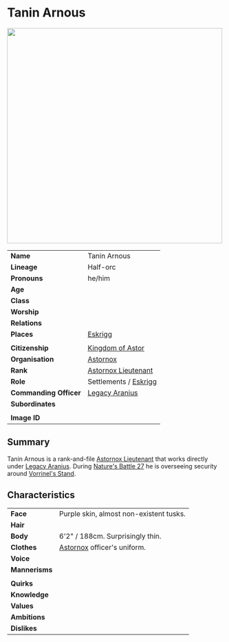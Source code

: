 # Tanin Arnous

<img src="https://raw.githubusercontent.com/jesskelsall/astarus-images/main/characters/portraits/imageid.png" height="500" />

|||
| --- | --- |
| **Name** | Tanin Arnous | character.3
| **Lineage** | Half-orc |
| **Pronouns** | he/him |
| **Age** | |
| **Class** | |
| **Worship** | |
| **Relations** | |
| **Places** | [Eskrigg](../places/cities/eskrigg.md) |
|||
| **Citizenship** | [Kingdom of Astor](../civilisations/kingdom-of-astor/kingdom-of-astor.md) |
| **Organisation** | [Astornox](../organisations/astornox/astornox.md) |
| **Rank** | [Astornox Lieutenant](../organisations/astornox/ranks/astornox-lieutenant.md) |
| **Role** | Settlements / [Eskrigg](../places/cities/eskrigg.md) |
| **Commanding Officer** | [Legacy Aranius](legacy-aranius.md) |
| **Subordinates** | |
|||
| **Image ID** | |

## Summary

Tanin Arnous is a rank-and-file [Astornox Lieutenant](../organisations/astornox/ranks/astornox-lieutenant.md) that works directly under [Legacy Aranius](legacy-aranius.md). During [Nature's Battle 27](../storylines/ended/natures-battle-27.md) he is overseeing security around [Vorrinel's Stand](../places/buildings/vorrinels-stand.md).

## Characteristics

| | |
| --- | --- |
| **Face** | Purple skin, almost non-existent tusks. | characteristics.2
| **Hair** | |
| **Body** | 6'2" / 188cm. Surprisingly thin. |
| **Clothes** | [Astornox](../organisations/astornox/astornox.md) officer's uniform. |
| **Voice** | |
| **Mannerisms** | |
| | |
| **Quirks** | |
| **Knowledge** | |
| **Values** | |
| **Ambitions** | |
| **Dislikes** | |
